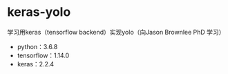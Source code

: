 # keras-yolo
学习用keras（tensorflow  backend）实现yolo（向Jason Brownlee PhD 学习）

 

* python：3.6.8
* tensorflow：1.14.0
* keras：2.2.4

